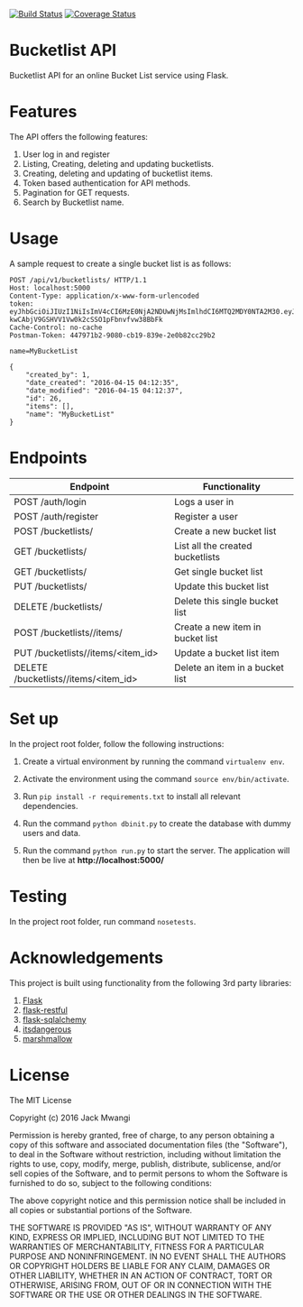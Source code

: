 [![Build Status](https://travis-ci.org/andela-jmwangi/bucketlist-api.svg?branch=feature-review)](https://travis-ci.org/andela-jmwangi/bucketlist-api)
[![Coverage Status](https://coveralls.io/repos/github/andela-jmwangi/bucketlist-api/badge.svg?branch=feature-review)](https://coveralls.io/github/andela-jmwangi/bucketlist-api?branch=feature-review)

# Bucketlist API

Bucketlist API for an online Bucket List service using Flask.

# Features
The API offers the following features:

  1. User log in and register
  2. Listing, Creating, deleting and updating bucketlists.
  3. Creating, deleting and updating of bucketlist items.
  4. Token based authentication for API methods.
  5. Pagination for GET requests.
  4. Search by Bucketlist name.


# Usage

A sample request to create a single bucket list is as follows:

```
POST /api/v1/bucketlists/ HTTP/1.1
Host: localhost:5000
Content-Type: application/x-www-form-urlencoded
token: eyJhbGciOiJIUzI1NiIsImV4cCI6MzE0NjA2NDUwNjMsImlhdCI6MTQ2MDY0NTA2M30.eyJpZCI6OX0._c2r-kwCAbjV9GSHVV1Vw0k2cSSO1pFbnvfvw38BbFk
Cache-Control: no-cache
Postman-Token: 447971b2-9080-cb19-839e-2e0b82cc29b2

name=MyBucketList

{
    "created_by": 1,
    "date_created": "2016-04-15 04:12:35",
    "date_modified": "2016-04-15 04:12:37",
    "id": 26,
    "items": [],
    "name": "MyBucketList"
}
```

# Endpoints

| Endpoint                                  |Functionality                    |
|-------------------------------------------|---------------------------------|
| POST /auth/login                          | Logs a user in                  |
| POST /auth/register                       | Register a user                 |
| POST /bucketlists/                        | Create a new bucket list        |
| GET /bucketlists/                         | List all the created bucketlists|
| GET /bucketlists/<id>                     | Get single bucket list          |
| PUT /bucketlists/<id>                     | Update this bucket list         |
| DELETE /bucketlists/<id>                  | Delete this single bucket list  |
| POST /bucketlists/<id>/items/             | Create a new item in bucket list|
| PUT /bucketlists/<id>/items/<item_id>     | Update a bucket list item       |
| DELETE /bucketlists/<id>/items/<item_id>  | Delete an item in a bucket list |


# Set up

In the project root folder, follow the following instructions:

  1. Create a virtual environment by running the command `virtualenv env`.

  2. Activate the environment using the command `source env/bin/activate`.

  3. Run `pip install -r requirements.txt` to install all relevant dependencies.

  4. Run the command `python dbinit.py` to create the database with dummy users
   and data.

  5. Run the command `python run.py` to start the server. The application will
  then be live at **http://localhost:5000/**

# Testing

In the project root folder, run command `nosetests`.

# Acknowledgements

This project is built using functionality from the following 3rd party libraries:

  1. [Flask](http://flask.pocoo.org/)
  2. [flask-restful](http://flask-restful-cn.readthedocs.org/en/0.3.4/)
  3. [flask-sqlalchemy](http://flask-sqlalchemy.pocoo.org/2.1/)
  4. [itsdangerous](http://pythonhosted.org/itsdangerous/)
  5. [marshmallow](https://marshmallow.readthedocs.org/en/latest/#)

# License

The MIT License

Copyright (c) 2016 Jack Mwangi

Permission is hereby granted, free of charge, to any person obtaining a copy
of this software and associated documentation files (the "Software"), to deal
in the Software without restriction, including without limitation the rights
to use, copy, modify, merge, publish, distribute, sublicense, and/or sell
copies of the Software, and to permit persons to whom the Software is
furnished to do so, subject to the following conditions:

The above copyright notice and this permission notice shall be included in
all copies or substantial portions of the Software.

THE SOFTWARE IS PROVIDED "AS IS", WITHOUT WARRANTY OF ANY KIND, EXPRESS OR
IMPLIED, INCLUDING BUT NOT LIMITED TO THE WARRANTIES OF MERCHANTABILITY,
FITNESS FOR A PARTICULAR PURPOSE AND NONINFRINGEMENT. IN NO EVENT SHALL THE
AUTHORS OR COPYRIGHT HOLDERS BE LIABLE FOR ANY CLAIM, DAMAGES OR OTHER
LIABILITY, WHETHER IN AN ACTION OF CONTRACT, TORT OR OTHERWISE, ARISING FROM,
OUT OF OR IN CONNECTION WITH THE SOFTWARE OR THE USE OR OTHER DEALINGS IN
THE SOFTWARE.
